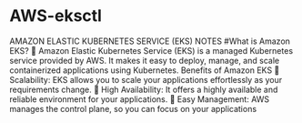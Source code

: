 # AWS-eksctl

AMAZON ELASTIC KUBERNETES SERVICE (EKS) NOTES
#What is Amazon EKS?
 Amazon Elastic Kubernetes Service (EKS) is a managed Kubernetes service provided 
by AWS. It makes it easy to deploy, manage, and scale containerized applications 
using Kubernetes.
Benefits of Amazon EKS 
 Scalability: EKS allows you to scale your applications effortlessly as your 
requirements change.
 High Availability: It offers a highly available and reliable environment for your 
applications.
 Easy Management: AWS manages the control plane, so you can focus on your 
applications
